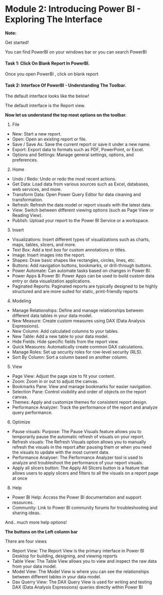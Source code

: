 # Module 2: Introducing Power BI - Exploring The Interface


**Note:** 


Get started!

You can find PowerBI on your windows bar or you can search PowerBI


#### Task 1: Click On Blank Report In PowerBI.

Once you open PowerBI , click on blank report

#### Task 2: Interface Of PowerBI - Understanding The Toolbar.

The default interface looks like the below!

The default interface is the Report view. 

**Now let us understand the top most options on the toolbar.**


1. File
- New: Start a new report.
- Open: Open an existing report or file.
- Save / Save As: Save the current report or save it under a new name.
- Export: Export data to formats such as PDF, PowerPoint, or Excel.
- Options and Settings: Manage general settings, options, and preferences.
 
2. Home
- Undo / Redo: Undo or redo the most recent actions.
- Get Data: Load data from various sources such as Excel, databases, web services, and more.
- Transform Data: Open Power Query Editor for data cleaning and transformation.
- Refresh: Refresh the data model or report visuals with the latest data.
- View: Switch between different viewing options (such as Page View or Reading View).
- Publish: Upload your report to the Power BI Service or a workspace.

3. Insert
- Visualizations: Insert different types of visualizations such as charts, maps, tables, slicers, and more.
- Text Box: Add a text box for custom annotations or titles.
- Image: Insert images into the report.
- Shapes: Draw basic shapes like rectangles, circles, lines, etc.
- Buttons: Add navigation buttons, bookmarks, or drill-through buttons.
- Power Automate: Can automate tasks based on changes in Power BI. 
- Power Apps & Power BI: Power Apps can be used to build custom data entry or data visualization applications.
- Paginated Reports: Paginated reports are typically designed to be highly structured and are more suited for static, print-friendly reports

4. Modeling
- Manage Relationships: Define and manage relationships between different data tables in your data model.
- New Measure: Create custom measures using DAX (Data Analysis Expressions).
- New Column: Add calculated columns to your tables.
- New Table: Add a new table to your data model.
- Hide Fields: Hide specific fields from the report view.
- Quick Measures: Automatically create common DAX calculations.
- Manage Roles: Set up security roles for row-level security (RLS).
- Sort By Column: Sort a column based on another column.

5. View
- Page View: Adjust the page size to fit your content.
- Zoom: Zoom in or out to adjust the canvas.
- Bookmarks Pane: View and manage bookmarks for easier navigation.
- Selection Pane: Control visibility and order of objects on the report canvas.
- Themes: Apply and customize themes for consistent report design.
- Performance Analyzer: Track the performance of the report and analyze query performance.

6. Optimize
- Pause visuals: Purpose: The Pause Visuals feature allows you to temporarily pause the automatic refresh of visuals on your report. 
- Refresh visuals: The Refresh Visuals option allows you to manually refresh the visuals in the report after pausing them or when you need the visuals to update with the most current data.
- Performance Analyser: The Performance Analyzer tool is used to analyze and troubleshoot the performance of your report visuals. 
- Apply all slicers button: The Apply All Slicers button is a feature that allows users to apply slicers and filters to all the visuals on a report page at once

8. Help
- Power BI Help: Access the Power BI documentation and support resources.
- Community: Link to Power BI community forums for troubleshooting and sharing ideas.

And.. much more help options!


**The buttons on the Left column bar**

There are four views

- Report View: The Report View is the primary interface in Power BI Desktop for building, designing, and viewing reports
- Table View: The Table View allows you to view and inspect the raw data from your data model.
- Model View: The Model View is where you can see the relationships between different tables in your data model.
- Dax Querry View:  The DAX Query View is used for writing and testing DAX (Data Analysis Expressions) queries directly within Power BI


